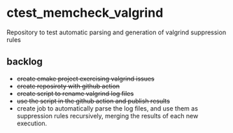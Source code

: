 # ctest_memcheck_valgrind
Repository to test automatic parsing and generation of valgrind suppression rules

## backlog
* ~~create cmake project exercising valgrind issues~~
* ~~create reposiroty with github action~~
* ~~create script to rename valgrind log files~~
* ~~use the script in the github action and publish results~~
* create job to automatically parse the log files, and use them as suppression rules recursively, merging the results of each new execution.
